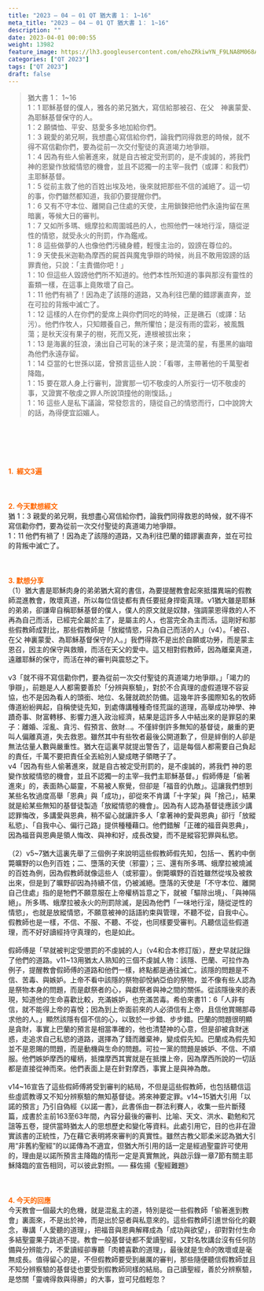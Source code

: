 ```yaml
---
title: "2023 – 04 – 01 QT 猶大書 1： 1~16"
meta_title: "2023 – 04 – 01 QT 猶大書 1： 1~16"
description: ""
date: 2023-04-01 00:00:55
weight: 13982
feature_image: https://lh3.googleusercontent.com/ehoZRkiwYN_F9LNA8M068AYxt73EavCZno-PD1cJRuf5BbSkQVUWr3gNEbt5kSs28Pb_Elg17kSrtf9ybWvojWoMV6I4tPM3vGRGDq6GkKkPdL2Gut4QAIw4-uykKUAtNiKgQKntvsU=w800
categories: ["QT 2023"]
tags: ["QT 2023"]
draft: false
---
```


<blockquote>猶大書 1： 1~16<br />
1：1 耶穌基督的僕人，雅各的弟兄猶大，寫信給那被召、在父　神裏蒙愛、為耶穌基督保守的人。<br />
1：2 願憐恤、平安、慈愛多多地加給你們。<br />
1：3 親愛的弟兄啊，我想盡心寫信給你們，論我們同得救恩的時候，就不得不寫信勸你們，要為從前一次交付聖徒的真道竭力地爭辯。<br />
1：4 因為有些人偷著進來，就是自古被定受刑罰的，是不虔誠的，將我們　神的恩變作放縱情慾的機會，並且不認獨一的主宰─我們（或譯：和我們）主耶穌基督。<br />
1：5 從前主救了他的百姓出埃及地，後來就把那些不信的滅絕了。這一切的事，你們雖然都知道，我卻仍要提醒你們。<br />
1：6 又有不守本位、離開自己住處的天使，主用鎖鍊把他們永遠拘留在黑暗裏，等候大日的審判。<br />
1：7 又如所多瑪、蛾摩拉和周圍城邑的人，也照他們一味地行淫，隨從逆性的情慾，就受永火的刑罰，作為鑑戒。<br />
1：8 這些做夢的人也像他們污穢身體，輕慢主治的，毀謗在尊位的。<br />
1：9 天使長米迦勒為摩西的屍首與魔鬼爭辯的時候，尚且不敢用毀謗的話罪責他，只說：「主責備你吧！」<br />
1：10 但這些人毀謗他們所不知道的。他們本性所知道的事與那沒有靈性的畜類一樣，在這事上竟敗壞了自己。<br />
1：11 他們有禍了！因為走了該隱的道路，又為利往巴蘭的錯謬裏直奔，並在可拉的背叛中滅亡了。<br />
1：12 這樣的人在你們的愛席上與你們同吃的時候，正是礁石（或譯：玷污）。他們作牧人，只知餵養自己，無所懼怕；是沒有雨的雲彩，被風飄蕩；是秋天沒有果子的樹，死而又死，連根被拔出來；<br />
1：13 是海裏的狂浪，湧出自己可恥的沫子來；是流蕩的星，有墨黑的幽暗為他們永遠存留。<br />
1：14 亞當的七世孫以諾，曾預言這些人說：「看哪，主帶著他的千萬聖者降臨，<br />
1：15 要在眾人身上行審判，證實那一切不敬虔的人所妄行一切不敬虔的事，又證實不敬虔之罪人所說頂撞他的剛愎話。」<br />
1：16 這些人是私下議論，常發怨言的，隨從自己的情慾而行，口中說誇大的話，為得便宜諂媚人。</blockquote><br />
&nbsp;<br />
<br />
&nbsp;<br />
<br />
<span style="color: #ff6600;"><strong>1.  經文3遍</strong></span><br />
<br />
&nbsp;<br />
<br />
<span style="color: #ff6600;"><strong>2. 今天默想經文<br />
</strong></span>猶 1：3 親愛的弟兄啊，我想盡心寫信給你們，論我們同得救恩的時候，就不得不寫信勸你們，要為從前一次交付聖徒的真道竭力地爭辯。<br />
1：11 他們有禍了！因為走了該隱的道路，又為利往巴蘭的錯謬裏直奔，並在可拉的背叛中滅亡了。<br />
<br />
&nbsp;<br />
<br />
<strong><span style="color: #ff6600;">3. 默想分享<br />
</span></strong>（1）猶大書是耶穌肉身的弟弟猶大寫的書信，為要提醒教會起來抵擋異端的假教師混進教會，敗壞真道，所以每位信徒都有責任要挺身捍衛真理。v1猶大雖是耶穌的弟弟，卻謙卑自稱耶穌基督的僕人，僕人的原文就是奴隸，強調蒙恩得救的人不再為自己而活，已經完全屬於主了，是屬主的人，也當完全為主而活。這剛好和那些假教師成對比，那些假教師是「放縱情慾，只為自己而活的人」（v4）。「被召、在父 神裏蒙愛、為耶穌基督保守的人。」我們得救不是出於自願或功勞，而是蒙主恩召，因主的保守與救贖，而活在天父的愛中。這又相對假教師，因為離棄真道，遠離耶穌的保守，而活在神的審判與震怒之下。<br />
<br />
v3「就不得不寫信勸你們，要為從前一次交付聖徒的真道竭力地爭辯。」「竭力的爭辯」，前題是人人都需要善於「分辨與察驗」，對於不合真理的虛假道理不容妥協，也不是因為看人的頭銜、地位、名聲就疏於防備。這幾年許多國際知名的牧師傳道紛紛興起，自稱使徒先知，到處傳講種種奇怪荒誕的道理，高舉成功神學、神蹟奇事、財富轉移、影響力進入政治經濟，結果是這許多人中結出來的是罪惡的果子：離婚、淫亂、貪污、假預言、斂財…。不僅絆倒許多無知的基督徒，嚴重的更叫人偏離真道，失去救恩。雖然其中有些牧者最後公開道歉了，但是絆倒的人卻是無法估量人數與嚴重性。猶大在這裏早就提出警告了，這是每個人都需要自己負起的責任，千萬不要把責任全丟給別人變成瞎子領瞎子了。<br />
v4「因為有些人偷著進來，就是自古被定受刑罰的，是不虔誠的，將我們 神的恩變作放縱情慾的機會，並且不認獨一的主宰─我們主耶穌基督。」假師傅是「偷著進來」的，表面熱心屬靈，不易被人察覺，但卻是「福音的仇敵」。這讓我們想到某些名牧過度高舉「恩典」與「成功」，卻從來不肯講「十字架」與「捨己」，結果就是給某些無知的基督徒製造「放縱情慾的機會」。因為有人認為基督徒應該少講認罪悔改，多講愛與恩典，稍不留心就讓許多人「拿著神的愛與恩典」卻行「放縱私慾」、「自我中心、偏行己路」提供種種藉口。他們錯解「正確的福音與恩典」，因為福音與恩典是領人悔改、與神和好，成長改變，而不是縱容犯罪與私慾。<br />
<br />
（2）v5~7猶大這裏先舉了三個例子來說明這些假教師假先知，包括一、舊約中倒斃曠野的以色列百姓；二、墮落的天使（邪靈）；三、還有所多瑪、蛾摩拉被燒滅的百姓為例，因為假教師就像這些人（或邪靈）。倒斃曠野的百姓雖然從埃及被救出來，但是到了曠野卻因為持續不信，仍被滅絕。墮落的天使是「不守本位、離開自己住處」指的是牠們不願意服在上帝權柄旨意之下，就被「驅除出境」、「與神隔絕」。所多瑪、蛾摩拉被永火的刑罰除滅，是因為他們「一味地行淫，隨從逆性的情慾」，也就是放縱情慾，不願意被神的話語約束與管理，不聽不從，自我中心。假教師也是一樣，不信、不服、不聽、不從，也同樣要受審判。凡聽信這些假道理，而不好好讀經持守真理的，也是如此。<br />
<br />
假師傅是「早就被判定受懲罰的不虔誠的人」（v4和合本修訂版），歷史早就記錄了他們的道路。v11~13用猶太人熟知的三個不虔誠人物：該隱、巴蘭、可拉作為例子，提醒教會假師傅的道路和他們一樣，終點都是通往滅亡。該隱的問題是不信、苦毒、與嫉妒。上帝不看中該隱的祭物卻悅納亞伯的祭物，並不像有些人認為是祭物本身的問題，而是獻祭者的心，與獻祭者與神之間的關係。從該隱後來的表現，知道他的生命喜歡比較，充滿嫉妒，也充滿苦毒。希伯來書11：6「人非有信，就不能得上帝的喜悅；因為到上帝面前來的人必須信有上帝，且信他賞賜那尋求他的人。」顯然該隱有個不信的心，以致於一步錯、步步錯。巴蘭的問題很明顯是貪財，事實上巴蘭的預言是相當準確的，他也清楚神的心意，但是卻被貪財迷惑，走追求自己私慾的道路，選擇為了錢而離棄神，變成假先知。巴蘭成為假先知並不是恩賜的問題，而是動機與生命的問題。可拉一黨的問題是嫉妒、不信、不順服。他們嫉妒摩西的權柄，抵擋摩西其實就是在抵擋上帝，因為摩西所說的一切話都是直接從神而來。他們表面上是在針對摩西，事實上是與神為敵。<br />
<br />
v14~16宣告了這些假師傅將受到審判的結局，不但是這些假教師，也包括聽信這些虛謊教導又不知分辨察驗的無知基督徒。將來神要定罪。v14~15猶大引用「以諾的預言」乃引自偽經《以諾一書》，此書係由一群法利賽人，收集一些片斷殘篇，成書於主前163至63年間，內容分最後的審判、比喻、天文、洪水、勸勉和咒詛等五卷，提供當時猶太人的思想歷史和變化等資料。此處引用它，目的也非在證實該書的正統性，乃在藉它表明將來審判的真實性。雖然古教父耶柔米認為猶大引用“非舊約聖經”的以諾傳為不適宜，但猶大所引用的話一定是經過聖靈許可使用的，理由是以諾所預言主降臨的情形一定是真實無訛，與啟示錄一章7節有關主耶穌降臨的宣告相同，可以彼此對照。── 蘇佐揚《聖經難題》<br />
<br />
&nbsp;<br />
<br />
<strong style="font-size: inherit;"><span style="color: #ff6600;">4. 今天的回應<br />
</span></strong>今天教會一個最大的危機，就是混亂主的道，特別是從一些假教師「偷著進到教會」裏面來，不是出於神，而是出於惡者與私意來的。這些假教師引進世俗化的觀念，專講「人愛聽的道理」，把福音與恩典解釋成為「成功與欲望」，卻對對付生命多結聖靈果子跳過不提。教會一般基督徒都不愛讀聖經，又對名牧講台沒有任何防備與分辨能力，不愛讀經卻專聽「肉體喜歡的道理」，最後就是生命的敗壞或是毫無成長。值得留心的是，不但假教師要受到嚴厲的審判，那些隨便聽信假教師並且不知分辨察驗的基督徒也要受到假教師同樣的結局。自己讀聖經，善於分辨察驗，是悠關「靈魂得救與得勝」的大事，豈可兒戲輕忽？
        